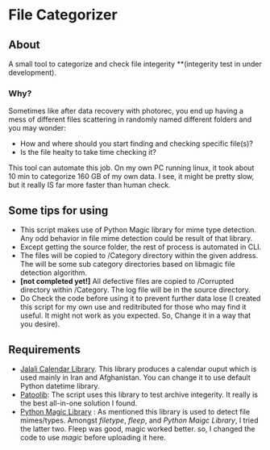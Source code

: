 # File Categorizer

## About 
A small tool to categorize and check file integerity **(integerity test in under development).

### Why?
Sometimes like after data recovery with photorec, you end up having a mess of different files scattering in randomly named different folders and you may wonder:
- How and where should you start finding and checking specific file(s)?
- Is the file healty to take time checking it?

This tool can automate this job.
On my own PC running linux, it took about 10 min to categorize 160 GB of my own data. I see, it might be pretty slow, but it really IS far more faster than human check.

## Some tips for using
- This script makes use of Python Magic library for mime type detection. Any odd behavior in file mime detection could be result of that library.
- Except getting the source folder, the rest of process is automated in CLI.
- The files will be copied to /Category directory within the given address. The will be some sub category directories based on libmagic file detection algorithm.
- **[not completed yet!]** All defective files are copied to /Corrupted directory within /Category. The log file will be in the source directory.
- Do Check the code before using it to prevent further data lose (I created this script for my own use and reditributed for those who may find it useful. It might not work as you expected. So, Change it in a way that you desire).

## Requirements

- [Jalali Calendar Library](https://github.com/shobeiry/jalali). This library produces a calendar ouput which is used mainly in Iran and Afghanistan. You can change it to use default Python datetime library.
- [Patoolib](https://github.com/wummel/patool): The script uses this library to test archive integerity. It really is the best all-in-one solution I found.
- [Python Magic Library](https://github.com/ahupp/python-magic) : As mentioned this library is used to detect file mimes/types. Amongst *filetype*, *fleep*, and *Python Maigc Library*, I tried the latter two. Fleep was good, magic worked better. so, I changed the code to use *magic* before uploading it here.
